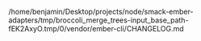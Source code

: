 /home/benjamin/Desktop/projects/node/smack-ember-adapters/tmp/broccoli_merge_trees-input_base_path-fEK2AxyO.tmp/0/vendor/ember-cli/CHANGELOG.md